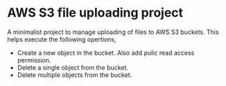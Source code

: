 # AWS S3 file uploading project
A minimalist project to manage uploading of files to AWS S3 buckets. This helps execute the following opertions,
* Create a new object in the bucket. Also add pulic read access permission.
* Delete a single object from the bucket.
* Delete multiple objects from the bucket.
